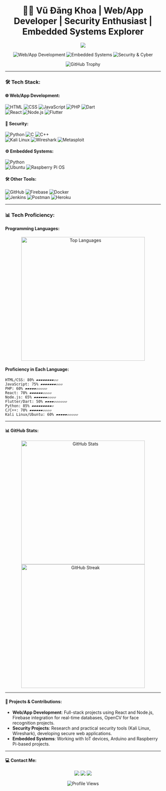 <h1 align="center">👨‍💻 Vũ Đăng Khoa | Web/App Developer | Security Enthusiast | Embedded Systems Explorer</h1>

<p align="center">
  <img src="https://readme-typing-svg.herokuapp.com?font=Fira+Code&size=22&pause=1000&color=36D9E0&center=true&vCenter=true&width=600&lines=Welcome+to+my+GitHub+Profile!;Web+%26+App+Development;Security+%26+Cyber+Enthusiast;Embedded+Systems+Explorer;Open+Source+Contributor">
</p>

<p align="center">
  <img src="https://img.shields.io/badge/Web%2FApp-Development-%2300A86B?style=for-the-badge&logo=react&logoColor=white" alt="Web/App Development" />
  <img src="https://img.shields.io/badge/Embedded-Systems-%234B0082?style=for-the-badge&logo=raspberry-pi&logoColor=white" alt="Embedded Systems" />
  <img src="https://img.shields.io/badge/Security-Cyber-%23FF6347?style=for-the-badge&logo=kali-linux&logoColor=white" alt="Security & Cyber" />
</p>

<p align="center">
  <img src="https://github-profile-trophy.vercel.app/?username=Vudangkhoa0910&theme=monokai&no-frame=true&margin-w=15&row=1&column=6" alt="GitHub Trophy" />
</p>


---

### 🛠 Tech Stack:

#### 🌐 Web/App Development:
<p align="left">
  <img src="https://img.shields.io/badge/HTML-E34F26?style=for-the-badge&logo=html5&logoColor=white" alt="HTML">
  <img src="https://img.shields.io/badge/CSS-1572B6?style=for-the-badge&logo=css3&logoColor=white" alt="CSS">
  <img src="https://img.shields.io/badge/JavaScript-F7DF1E?style=for-the-badge&logo=javascript&logoColor=black" alt="JavaScript">
  <img src="https://img.shields.io/badge/PHP-777BB4?style=for-the-badge&logo=php&logoColor=white" alt="PHP">
  <img src="https://img.shields.io/badge/Dart-0175C2?style=for-the-badge&logo=dart&logoColor=white" alt="Dart">
  <br>
  <img src="https://img.shields.io/badge/React-61DAFB?style=for-the-badge&logo=react&logoColor=black" alt="React">
  <img src="https://img.shields.io/badge/Node.js-339933?style=for-the-badge&logo=node.js&logoColor=white" alt="Node.js">
  <img src="https://img.shields.io/badge/Flutter-02569B?style=for-the-badge&logo=flutter&logoColor=white" alt="Flutter">
</p>

#### 🔐 Security:
<p align="left">
  <img src="https://img.shields.io/badge/Python-3776AB?style=for-the-badge&logo=python&logoColor=white" alt="Python">
  <img src="https://img.shields.io/badge/C-00599C?style=for-the-badge&logo=c&logoColor=white" alt="C">
  <img src="https://img.shields.io/badge/C++-00599C?style=for-the-badge&logo=c%2B%2B&logoColor=white" alt="C++">
  <br>
  <img src="https://img.shields.io/badge/Kali_Linux-557C94?style=for-the-badge&logo=kali-linux&logoColor=white" alt="Kali Linux">
  <img src="https://img.shields.io/badge/Wireshark-1679A7?style=for-the-badge&logo=wireshark&logoColor=white" alt="Wireshark">
  <img src="https://img.shields.io/badge/Metasploit-186C37?style=for-the-badge&logo=metasploit&logoColor=white" alt="Metasploit">
</p>

#### ⚙️ Embedded Systems:
<p align="left">
  <img src="https://img.shields.io/badge/Python-3776AB?style=for-the-badge&logo=python&logoColor=white" alt="Python">
  <br>
  <img src="https://img.shields.io/badge/Ubuntu-E95420?style=for-the-badge&logo=ubuntu&logoColor=white" alt="Ubuntu">
  <img src="https://img.shields.io/badge/Raspberry_Pi-A22846?style=for-the-badge&logo=raspberry-pi&logoColor=white" alt="Raspberry Pi OS">
</p>

#### 🛠 Other Tools:
<p align="left">
  <img src="https://img.shields.io/badge/GitHub-181717?style=for-the-badge&logo=github&logoColor=white" alt="GitHub">
  <img src="https://img.shields.io/badge/Firebase-FFCA28?style=for-the-badge&logo=firebase&logoColor=black" alt="Firebase">
  <img src="https://img.shields.io/badge/Docker-2496ED?style=for-the-badge&logo=docker&logoColor=white" alt="Docker">
  <br>
  <img src="https://img.shields.io/badge/Jenkins-D24939?style=for-the-badge&logo=jenkins&logoColor=white" alt="Jenkins">
  <img src="https://img.shields.io/badge/Postman-FF6C37?style=for-the-badge&logo=postman&logoColor=white" alt="Postman">
  <img src="https://img.shields.io/badge/Heroku-430098?style=for-the-badge&logo=heroku&logoColor=white" alt="Heroku">
</p>

---

### 📊 Tech Proficiency:
#### Programming Languages:
<p align="center">
  <img src="https://github-readme-stats.vercel.app/api/top-langs/?username=Vudangkhoa0910&layout=compact&theme=tokyonight&hide_border=true" alt="Top Languages" width="400">
</p>

#### Proficiency in Each Language:
```
HTML/CSS: 80% ▰▰▰▰▰▰▰▰▱▱
JavaScript: 75% ▰▰▰▰▰▰▰▱▱▱
PHP: 60% ▰▰▰▰▰▱▱▱▱▱
React: 70% ▰▰▰▰▰▰▱▱▱▱
Node.js: 65% ▰▰▰▰▰▰▱▱▱▱
Flutter/Dart: 50% ▰▰▰▰▱▱▱▱▱▱
Python: 85% ▰▰▰▰▰▰▰▰▰▱
C/C++: 70% ▰▰▰▰▰▰▱▱▱▱
Kali Linux/Ubuntu: 60% ▰▰▰▰▰▱▱▱▱▱
```
---

#### 📊 GitHub Stats:
<p align="center">
  <img width="400px" src="https://github-readme-stats.vercel.app/api?username=Vudangkhoa0910&show_icons=true&theme=tokyonight&hide_border=true" alt="GitHub Stats">
  <img width="400px" src="https://github-readme-streak-stats.herokuapp.com?user=Vudangkhoa0910&theme=tokyonight&hide_border=true" alt="GitHub Streak">
</p>

---

#### 🚀 Projects & Contributions:
- **Web/App Development**: Full-stack projects using React and Node.js, Firebase integration for real-time databases, OpenCV for face recognition projects.
- **Security Projects**: Research and practical security tools (Kali Linux, Wireshark), developing secure web applications.
- **Embedded Systems**: Working with IoT devices, Arduino and Raspberry Pi-based projects.

---

#### 💻 Contact Me:
<p align="center">
  <a href="https://www.linkedin.com/in/vudangkhoa0910/"><img src="https://img.shields.io/badge/-LinkedIn-0A66C2?style=for-the-badge&logo=linkedin&logoColor=white"></a>
  <a href="mailto:khoabuit0910@gmail.com"><img src="https://img.shields.io/badge/-Email-D14836?style=for-the-badge&logo=gmail&logoColor=white"></a>
  <a href="https://github.com/Vudangkhoa0910"><img src="https://img.shields.io/badge/-GitHub-181717?style=for-the-badge&logo=github&logoColor=white"></a>
</p>

<p align="center">
  <img src="https://komarev.com/ghpvc/?username=Vudangkhoa0910&style=flat-square&color=blue" alt="Profile Views">
</p>

